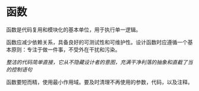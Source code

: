# 函数

函数是代码复用和模块化的基本单位，用于执行单一逻辑。

函数应减少依赖关系，具备良好的可测试性和可维护性。设计函数时应遵循一个基本原则：专注于做一件事，不受外在干扰和污染。

_整洁的代码简单直接，它从不隐藏设计者的意图，充满干净利落的抽象和直截了当的控制语句_

函数要短而精，使用最小作用域。要及时清理不再使用的参数，代码，以及注释。
